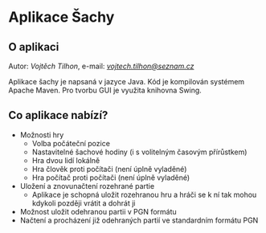 # Aplikace Šachy
## O aplikaci
Autor: *Vojtěch Tilhon*, e-mail: *vojtech.tilhon@seznam.cz*

Aplikace šachy je napsaná v jazyce Java.
Kód je kompilován systémem Apache Maven.
Pro tvorbu GUI je využita knihovna Swing.

## Co aplikace nabízí?
- Možnosti hry
    - Volba počáteční pozice
    - Nastavitelné šachové hodiny (i s volitelným časovým přírůstkem)
    - Hra dvou lidí lokálně
    - Hra člověk proti počítači (není úplně vyladěné)
    - Hra počítač proti počítači (není úplně vyladěné)
- Uložení a znovunačtení rozehrané partie
    - Aplikace je schopná uložit rozehranou hru a hráči se k ní tak mohou kdykoli později vrátit a dohrát ji
- Možnost uložit odehranou partii v PGN formátu
- Načtení a procházení již odehraných partií ve standardním formátu PGN


